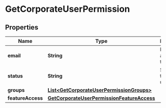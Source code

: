 
# GetCorporateUserPermission

## Properties
Name | Type | Description | Notes
------------ | ------------- | ------------- | -------------
**email** | **String** | Email address of the user. | 
**status** | **String** | Status of the invited user. | 
**groups** | [**List&lt;GetCorporateUserPermissionGroups&gt;**](GetCorporateUserPermissionGroups.md) |  | 
**featureAccess** | [**GetCorporateUserPermissionFeatureAccess**](GetCorporateUserPermissionFeatureAccess.md) |  | 



